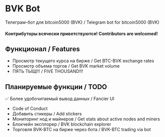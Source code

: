 # BVK Bot
Телеграм-бот для bitcoin5000 (BVK) / Telegram bot for bitcoin5000 (BVK)
#### Контрибуторы всячески приветствуются! Contributors are welcomed!

## Функционал / Features
- Просмотр текущего курса на бирже / Get BTC-BVK exchange rates
- Просмотр объема торгов / Get BVK market volume
- ПЯТЬ ТЫЩ!!! / FIVE THOUSAND!!!

## Планируемые функции / TODO
✅ Более удобочитаемый вывод данных / Fancier UI
- Code of Conduct
- Добавить стикеры / Add stickers
- Мониторинг нод и майнеров / Get stats about active nodes and miners
- Блокчейн эксплорер / BVK blockchain explorer
- Торговля BVK-BTC на бирже через бота / BVK-BTC trading via bot
